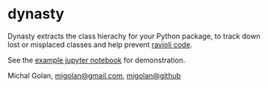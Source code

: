 # dynasty

Dynasty extracts the class hierachy for your Python package, to track down lost or misplaced classes and help prevent [ravioli code](https://docs.python-guide.org/writing/structure).

See the [example jupyter notebook](https://github.com/migolan/dynasty/blob/main/example.ipynb) for demonstration.

Michal Golan, [migolan@gmail.com](migolan@gmail.com), [migolan@github](https://github.com/migolan)